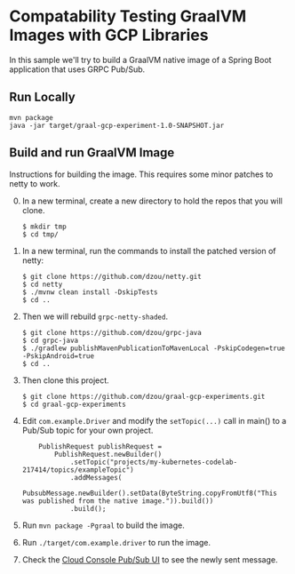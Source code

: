 # Compatability Testing GraalVM Images with GCP Libraries

In this sample we'll try to build a GraalVM native image of a Spring Boot application that uses GRPC Pub/Sub.

## Run Locally

```
mvn package
java -jar target/graal-gcp-experiment-1.0-SNAPSHOT.jar 
```

## Build and run GraalVM Image

Instructions for building the image. This requires some minor patches to netty to work.

0. In a new terminal, create a new directory to hold the repos that you will clone.

    ```
    $ mkdir tmp
    $ cd tmp/
    ```

1. In a new terminal, run the commands to install the patched version of netty:

    ```
    $ git clone https://github.com/dzou/netty.git
    $ cd netty
    $ ./mvnw clean install -DskipTests
    $ cd ..
    ```

2. Then we will rebuild `grpc-netty-shaded`.

    ```
    $ git clone https://github.com/dzou/grpc-java
    $ cd grpc-java
    $ ./gradlew publishMavenPublicationToMavenLocal -PskipCodegen=true -PskipAndroid=true
    $ cd ..
    ```

3. Then clone this project.

    ```
    $ git clone https://github.com/dzou/graal-gcp-experiments.git
    $ cd graal-gcp-experiments
    ```

4. Edit `com.example.Driver` and modify the `setTopic(...)` call in main() to a Pub/Sub topic for your own project.

    ```
        PublishRequest publishRequest =
            PublishRequest.newBuilder()
                .setTopic("projects/my-kubernetes-codelab-217414/topics/exampleTopic")
                .addMessages(
                    PubsubMessage.newBuilder().setData(ByteString.copyFromUtf8("This was published from the native image.")).build())
                .build();
    ```
    
5. Run `mvn package -Pgraal` to build the image.

6. Run `./target/com.example.driver` to run the image.

7. Check the [Cloud Console Pub/Sub UI](https://console.cloud.google.com/cloudpubsub/topic/list) to see the newly sent message.
